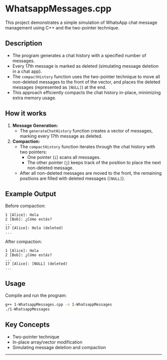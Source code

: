 # WhatsappMessages.cpp

This project demonstrates a simple simulation of WhatsApp chat message management using C++ and the two-pointer technique.

## Description

- The program generates a chat history with a specified number of messages.
- Every 17th message is marked as deleted (simulating message deletion in a chat app).
- The `compactHistory` function uses the two-pointer technique to move all non-deleted messages to the front of the vector, and places the deleted messages (represented as `[NULL]`) at the end.
- This approach efficiently compacts the chat history in-place, minimizing extra memory usage.

## How it works

1. **Message Generation:**
   - The `generateChatHistory` function creates a vector of messages, marking every 17th message as deleted.
2. **Compaction:**
   - The `compactHistory` function iterates through the chat history with two pointers:
     - One pointer (`i`) scans all messages.
     - The other pointer (`j`) keeps track of the position to place the next non-deleted message.
   - After all non-deleted messages are moved to the front, the remaining positions are filled with deleted messages (`[NULL]`).

## Example Output

Before compaction:

```
1 [Alice]: Hola
2 [Bob]: ¿Cómo estás?
...
17 [Alice]: Hola (deleted)
...
```

After compaction:

```
1 [Alice]: Hola
2 [Bob]: ¿Cómo estás?
...
17 [Alice]: [NULL] (deleted)
...
```

## Usage

Compile and run the program:

```sh
g++ 1-WhatsappMessages.cpp -o 1-WhatsappMessages
./1-WhatsappMessages
```

## Key Concepts

- Two-pointer technique
- In-place array/vector modification
- Simulating message deletion and compaction

---
